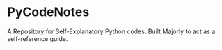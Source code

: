 # PyCodeNotes

A Repository for Self-Explanatory Python codes.
Built Majorly to act as a self-reference guide.

